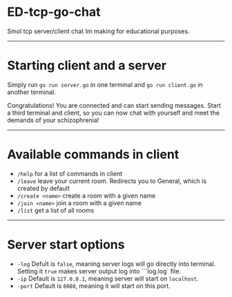 # ED-tcp-go-chat
Smol tcp server/client chat Im making for educational purposes. 

---

# Starting client and a server

Simply run ```go run server.go``` in one terminal and ```go run client.go``` in another terminal.

Congratulations! You are connected and can start sending messages. Start a third terminal and client, so you can now chat with yourself and meet the demands of your schizophrenia!

---

# Available commands in client

-   ```/help``` for a list of commands in client
-   ```/leave``` leave your current room. Redirects you to General, which is created by default
-   ```/create <name>``` create a room with a given name
-   ```/join <name>``` join a room with a given name
-   ```/list``` get a list of all rooms

---

# Server start options

- ```-log``` Defult is ```false```, meaning server logs will go directly into terminal. Setting it ```true``` makes server output log into ```log.log` file.
- ```-ip``` Default is ```127.0.0.1```, meaning server will start on ```localhost```.
- ```-port``` Default is ```8080```, meaning it will start on this port.
